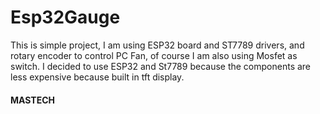 # Esp32Gauge
This is simple project, I am using ESP32 board and ST7789 drivers, and rotary encoder to control PC Fan, of course I am also using Mosfet as switch. I decided to use ESP32 and St7789 because the components are less expensive  because built in tft display.

#### MASTECH
